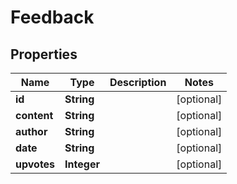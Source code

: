 
# Feedback

## Properties
Name | Type | Description | Notes
------------ | ------------- | ------------- | -------------
**id** | **String** |  |  [optional]
**content** | **String** |  |  [optional]
**author** | **String** |  |  [optional]
**date** | **String** |  |  [optional]
**upvotes** | **Integer** |  |  [optional]



